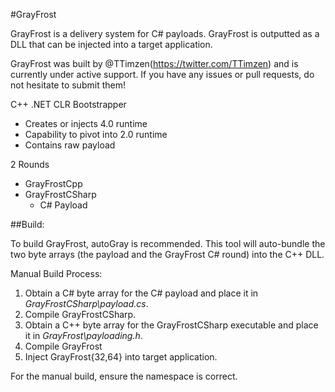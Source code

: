 #GrayFrost

GrayFrost is a delivery system for C# payloads. GrayFrost is outputted as a DLL that can be injected into a target application. 

GrayFrost was built by @TTimzen(https://twitter.com/TTimzen) and is currently under active support. If you have any issues or pull requests, do not hesitate to submit them! 

C++ .NET CLR Bootstrapper
	
- Creates or injects 4.0 runtime
- Capability to pivot into 2.0 runtime
- Contains raw payload
	
2 Rounds

- GrayFrostCpp
- GrayFrostCSharp	
	- C# Payload

##Build:

To build GrayFrost, autoGray is recommended. This tool will auto-bundle the two byte arrays (the payload and the GrayFrost C# round) into the C++ DLL. 

Manual Build Process: 

1. Obtain a C# byte array for the C# payload and place it in *GrayFrostCSharp\payload.cs*. 
2. Compile GrayFrostCSharp.
3. Obtain a C++ byte array for the GrayFrostCSharp executable and place it in *GrayFrost\payloading.h*. 
4. Compile GrayFrost
5. Inject GrayFrost{32,64} into target application. 

For the manual build, ensure the namespace is correct. 

